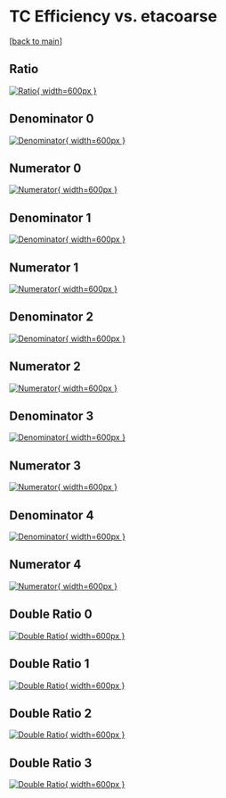 # TC Efficiency vs. etacoarse

[[back to main](./)]



## Ratio

[![Ratio](../mtv/var/TC_base_321_1_eff_etacoarse.png){ width=600px }](../mtv/var/TC_base_321_1_eff_etacoarse.pdf)

## Denominator 0

[![Denominator](../mtv/den/TC_base_321_1_eff_etacoarse_den0.png){ width=600px }](../mtv/den/TC_base_321_1_eff_etacoarse_den0.pdf)

## Numerator 0

[![Numerator](../mtv/num/TC_base_321_1_eff_etacoarse_num0.png){ width=600px }](../mtv/num/TC_base_321_1_eff_etacoarse_num0.pdf)

## Denominator 1

[![Denominator](../mtv/den/TC_base_321_1_eff_etacoarse_den1.png){ width=600px }](../mtv/den/TC_base_321_1_eff_etacoarse_den1.pdf)

## Numerator 1

[![Numerator](../mtv/num/TC_base_321_1_eff_etacoarse_num1.png){ width=600px }](../mtv/num/TC_base_321_1_eff_etacoarse_num1.pdf)

## Denominator 2

[![Denominator](../mtv/den/TC_base_321_1_eff_etacoarse_den2.png){ width=600px }](../mtv/den/TC_base_321_1_eff_etacoarse_den2.pdf)

## Numerator 2

[![Numerator](../mtv/num/TC_base_321_1_eff_etacoarse_num2.png){ width=600px }](../mtv/num/TC_base_321_1_eff_etacoarse_num2.pdf)

## Denominator 3

[![Denominator](../mtv/den/TC_base_321_1_eff_etacoarse_den3.png){ width=600px }](../mtv/den/TC_base_321_1_eff_etacoarse_den3.pdf)

## Numerator 3

[![Numerator](../mtv/num/TC_base_321_1_eff_etacoarse_num3.png){ width=600px }](../mtv/num/TC_base_321_1_eff_etacoarse_num3.pdf)

## Denominator 4

[![Denominator](../mtv/den/TC_base_321_1_eff_etacoarse_den4.png){ width=600px }](../mtv/den/TC_base_321_1_eff_etacoarse_den4.pdf)

## Numerator 4

[![Numerator](../mtv/num/TC_base_321_1_eff_etacoarse_num4.png){ width=600px }](../mtv/num/TC_base_321_1_eff_etacoarse_num4.pdf)

## Double Ratio 0

[![Double Ratio](../mtv/ratio/TC_base_321_1_eff_etacoarse_ratio0.png){ width=600px }](../mtv/ratio/TC_base_321_1_eff_etacoarse_ratio0.pdf)

## Double Ratio 1

[![Double Ratio](../mtv/ratio/TC_base_321_1_eff_etacoarse_ratio1.png){ width=600px }](../mtv/ratio/TC_base_321_1_eff_etacoarse_ratio1.pdf)

## Double Ratio 2

[![Double Ratio](../mtv/ratio/TC_base_321_1_eff_etacoarse_ratio2.png){ width=600px }](../mtv/ratio/TC_base_321_1_eff_etacoarse_ratio2.pdf)

## Double Ratio 3

[![Double Ratio](../mtv/ratio/TC_base_321_1_eff_etacoarse_ratio3.png){ width=600px }](../mtv/ratio/TC_base_321_1_eff_etacoarse_ratio3.pdf)

